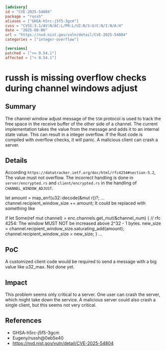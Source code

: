 ```toml
[advisory]
id = "CVE-2025-54804"
package = "russh"
aliases = ["GHSA-h5rc-j5f5-3gcm"]
cvss = "CVSS:3.1/AV:N/AC:L/PR:L/UI:N/S:U/C:N/I:N/A:H"
date = "2025-08-06"
url = "https://nvd.nist.gov/vuln/detail/CVE-2025-54804"
categories = ["integer-overflow"]

[versions]
patched = [">= 0.54.1"]
affected = ["< 0.54.1"]
```

# russh is missing overflow checks during channel windows adjust

## Summary

The channel window adjust message of the `SSH` protocol is used to track the free space in the receive buffer of the other side of a channel. The current implementation takes the value from the message and adds it to an internal state value. This can result in a integer overflow. If the Rust code is compiled with overflow checks, it will panic. A malicious client can crash a server.

## Details

According `https://datatracker.ietf.org/doc/html/rfc4254#section-5.2`, The value must not overflow.
The incorrect handling is done in `server/encrypted.rs` and `client/encrypted.rs` in the handling of `CHANNEL_WINDOW_ADJUST`.

let amount = map_err!(u32::decode(&mut r))?;
...
channel.recipient_window_size += amount;
It could be replaced with something like

  if let Some(ref mut channel) = enc.channels.get_mut(&channel_num) {
                        // rfc 4254: The window MUST NOT be increased above 2^32 - 1 bytes.
                        new_size = channel.recipient_window_size.saturating_add(amount);
                        channel.recipient_window_size = new_size;
                    }
...

## PoC
A customized client code would be required to send a message with a big value like u32_max. Not done yet.

## Impact

This problem seems only critical to a server. One user can crash the server, which might take down the service. A malicious server could also crash a single client, but this seems not very critical.

## References

- GHSA-h5rc-j5f5-3gcm
- Eugeny/russh@0eb5e40
- https://nvd.nist.gov/vuln/detail/CVE-2025-54804